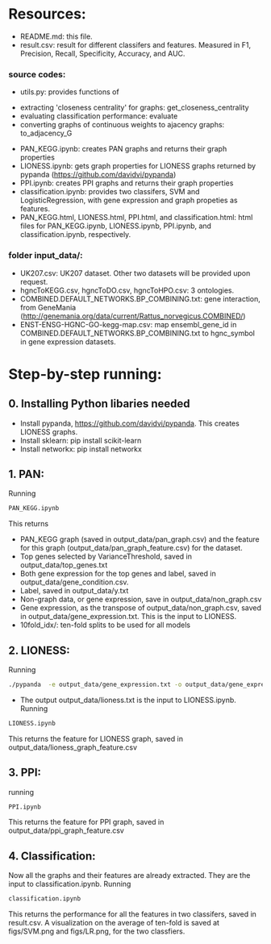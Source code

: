 # Resources:
+ README.md: this file.
+ result.csv:  result for different classifers and features. Measured in F1, Precision, Recall, Specificity, Accuracy, and AUC.
###  source codes:
+ utils.py: provides functions of 
- extracting 'closeness centrality' for graphs: get_closeness_centrality
- evaluating classification performance: evaluate
- converting graphs of continuous weights to ajacency graphs: to_adjacency_G
+ PAN_KEGG.ipynb: creates PAN graphs and returns their graph properties
+ LIONESS.ipynb: gets graph properties for LIONESS graphs returned by pypanda (https://github.com/davidvi/pypanda)
+ PPI.ipynb: creates PPI graphs and returns their graph properties
+ classification.ipynb: provides two classifers, SVM and LogisticRegression, with gene expression and graph propeties as features.
+ PAN_KEGG.html, LIONESS.html, PPI.html, and classification.html: html files for PAN_KEGG.ipynb, LIONESS.ipynb, PPI.ipynb, and classification.ipynb, respectively.

### folder input_data/:
+ UK207.csv: UK207 dataset. Other two datasets will be provided upon request.
+ hgncToKEGG.csv, hgncToDO.csv, hgncToHPO.csv: 3 ontologies.
+ COMBINED.DEFAULT_NETWORKS.BP_COMBINING.txt: gene interaction, from GeneMania (http://genemania.org/data/current/Rattus_norvegicus.COMBINED/)
+ ENST-ENSG-HGNC-GO-kegg-map.csv: map ensembl_gene_id in COMBINED.DEFAULT_NETWORKS.BP_COMBINING.txt to hgnc_symbol in gene expression datasets.

# Step-by-step running:

## 0. Installing Python libaries needed
+ Install pypanda, https://github.com/davidvi/pypanda. This creates LIONESS graphs.
+ Install sklearn: pip install scikit-learn
+ Install networkx: pip install networkx

## 1. PAN:
Running
```sh
PAN_KEGG.ipynb
```
This returns 
+ PAN_KEGG graph (saved in output_data/pan_graph.csv) and the feature for this graph (output_data/pan_graph_feature.csv) for the dataset.
+ Top genes selected by VarianceThreshold, saved in output_data/top_genes.txt
+ Both gene expression for the top genes and label, saved in output_data/gene_condition.csv.
+ Label, saved in output_data/y.txt 
+ Non-graph data, or gene expression, save in output_data/non_graph.csv
+ Gene expression, as the transpose of output_data/non_graph.csv, saved in output_data/gene_expression.txt. This is the input to LIONESS.
+ 10fold_idx/: ten-fold splits to be used for all models

## 2. LIONESS:
Running 
```sh
./pypanda  -e output_data/gene_expression.txt -o output_data/gene_expression_panda.txt -q output_data/lioness.txt
```

+ The output output_data/lioness.txt is the input to LIONESS.ipynb. Running 
```sh
LIONESS.ipynb
```
This returns the feature for LIONESS graph, saved in output_data/lioness_graph_feature.csv

## 3. PPI: 
running 
```sh
PPI.ipynb
```
This returns the feature for PPI graph, saved in output_data/ppi_graph_feature.csv

## 4. Classification:
Now all the graphs and their features are already extracted. They are the input to classification.ipynb. Running 
```sh
classification.ipynb
```
This returns the performance for all the features in two classifers, saved in result.csv.
A visualization on the average of ten-fold is saved at figs/SVM.png and figs/LR.png, for the two classfiers.